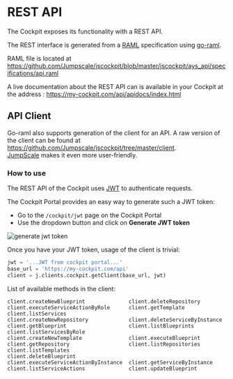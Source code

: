 # REST API

The Cockpit exposes its functionality with a REST API.
 
The REST interface is generated from a [RAML](http://raml.org/) specification using [go-raml](https://github.com/jumpscale/go-raml).

RAML file is located at https://github.com/Jumpscale/jscockpit/blob/master/jscockpit/ays_api/specifications/api.raml

A live documentation about the REST API can is available in your Cockpit at the address :
https://my-cockpit.com/api/apidocs/index.html


## API Client

Go-raml also supports generation of the client for an API. A raw version of the client can be found at https://github.com/Jumpscale/jscockpit/tree/master/client.  
[JumpScale](https://github.com/Jumpscale/jumpscale_core8) makes it even more user-friendly.

### How to use

The REST API of the Cockpit uses [JWT](https://jwt.io/) to authenticate requests.

The Cockpit Portal provides an easy way to generate such a JWT token:

- Go to the `/cockpit/jwt` page on the Cockpit Portal
- Use the dropdown button and click on **Generate JWT token**

![generate jwt token](2016-06-10_321x155_scrot.png)

Once you have your JWT token, usage of the client is trivial:

```python
jwt = '...JWT from cockpit portal...'
base_url = 'https://my-cockpit.com/api'
client = j.clients.cockpit.getClient(base_url, jwt)
```

List of available methods in the client:
```
client.createNewBlueprint              client.deleteRepository                client.executeServiceActionByRole      client.getTemplate                     client.listServices
client.createNewRepository             client.deleteServiceByInstance         client.getBlueprint                    client.listBlueprints                  client.listServicesByRole
client.createNewTemplate               client.executeBlueprint                client.getRepository                   client.listRepositories                client.listTemplates
client.deleteBlueprint                 client.executeServiceActionByInstance  client.getServiceByInstance            client.listServiceActions              client.updateBlueprint
```